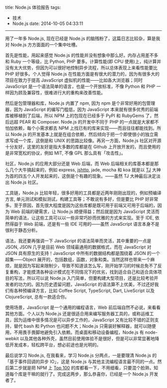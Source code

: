 title: Node.js 体验报告
tags:
  - 技术
  - Node.js
date: 2014-10-05 04:33:11
---

用了一年多 Node.js, 现在已经是 Node.js 的脑残粉了，这篇日志比较杂，算是我对 Node.js 方方面面的一个集中吐槽。

首先是性能，用起来感觉 Node.js 的性能并没有想象中那么好。内存占用差不多和 Ruby 一个等级，比 Python, PHP 要多。计算性能(即 CPU 使用)上，纯计算并没有太大优势，但因为可以很好地控制异步流程，所以总体表现上来看性能要比 PHP 好很多。个人觉得 Node.js 在性能方面是有很大的潜力的，因为有很多大的项目在致力于提高 JavaScript 虚拟机的性能——比如各大浏览器；同时 JavaScript 是一个语法简单的语言，也是一个开放标准，不像 Python 和 PHP 一样因为顾及兼容性，很难进行大的重构来改善性能。

然后是包管理器和库，Node.js 内置了 npm, 因为 npm 是个非常好用的包管理器，因为 JavaScript 的编写门槛低，因为 JavaScript 本来就有很多优秀的前端库被移植到了后端，所以 NPM 上的包现在已经多于 PyPI 和 RubyGems 了，然后远超 PEAR 和 Composer. Node.js 的开发中不同于 PHP 的一点就是大家都不怕加依赖，每个小需求都去 NPM 上找已有的库来实现——而且往往都能找到。所以 Node.js 的开发基本上就是在组合依赖，然后倾向于把一个即使很小的独立需求写成一个库，这倒是和 UNIX 的思路比较像。再另一方面，Node.js 社区对开源十分友好，这里的友好是指大多数的库都是在 Github 上开放开发的，而且使用的是非常宽松的协议，例如 MIT, 不像 GPL 那么具有「攻击性」。

社区，Node.js 的应用大部分还是 Web 后端，而 Web 后端相关的库基本都是那么几个大牛搞起来的，例如 express, [jshttp](https://github.com/jshttp), jade, mocha 和 koa 就是以 [TJ](https://github.com/visionmedia) 大神为首的四五个人开发起来的，这倒是个有趣的现象。——虽然 TJ 大神最后决定淡出 Node.js 社区。

工具链，Node.js 比较年轻，很多好用的工具都是近两年刚刚出现的，例如预编译方言, 单元测试和模拟测试，构建工具等；不敢说有多好，但是要比 PHP 好非常多。至于原因，首先很大程度是因为这些库都是既可用于前端又可用于后端的，因为 Web 前端的硬需求，让 Node.js 顺便得益；然后就是因为 JavaScript 灵活而简单的语法，让这些工具可以以一些非常巧妙而优雅的方式来实现。至于 IDE, 依然得益于 Web 前端，还是有一些 IDE 可用的——虽然 JavaScript 语言本身不是很利于静态分析。

语法，我还要再强调一下 JavaScript 的语法简单而灵活，其中重要的一点是 JSON, JSON 几乎是目前 Web 领域最通用的数据格式，而在 JavaScript 对 JSON 具有原生的支持！JavaScript 中所有的数据结构都是围绕着 JSON 的一个超集——Object 展开的，包括数组，函数，对象和类。当然这样也带来一个麻烦，就是因为写起来限制少，导致不知道该怎么写，刚开始学习的时候总免不了反复重构，才能摸清各种设计模式在不同情况下的优劣，找到适合自己和适合具体项目的写法，所以可以说 Node.js 入门简单，但要构建大型项目，还是比较考验开发者的功力的。因为历史遗留问题，JavaScript 的语法算不上优美，不过还好我们有各种预编译方言，比如 Coffee Script, TypeScript, Dart, LiveScript 以及 ClojureScript, 总有一款适合你。

使用场景，JavaScript 是一个通用的编程语言，Web 前后端自然不必说，来看看其他方面。个人以为 Node.js 还是很适合用来编写服务器工具的，或称运维工具，因为运维中很多情况是可以异步工作的，JavaScript 又有比较不错的正则支持，替代 bash 和 Python 也问题不大；Node.js 只需装好解释器，就可以随便用，不用畏手畏脚地避免引入依赖。而桌面和移动设备编程，Node.js 有 node-webkit 以及其他各种外壳，虽然目前使用体验不是很好，但是可以非常显著地降低开发成本，轻松跨平台，想必前途也是光明的。

最后说学习 Node.js, 在我看来，学习 Node.js 分两点，一是要理清 Node.js 的「基于事件回调的异步 IO」，这是 Node.js 与其他主流编程语言最不同的一点。然后第二步就是把 NPM 上 [Top 100](https://www.npmjs.org/browse/depended) 的库都看一下，不用细看，只要混个脸熟，知道每个库是干嘛的就行了。完成这两步，那么恭喜你，已经是一个 Node.js 开发者了。